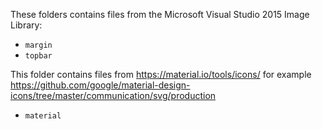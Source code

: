 These folders contains files from the Microsoft Visual Studio 2015 Image Library:

- `margin`
- `topbar`

This folder contains files from https://material.io/tools/icons/ for example
https://github.com/google/material-design-icons/tree/master/communication/svg/production

- `material`